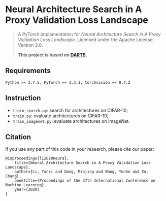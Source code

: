 # Neural Architecture Search in A Proxy Validation Loss Landscape

> A PyTorch implementation for _Neural Architecture Search in A Proxy Validation Loss Landscape_. Licensed under the Apache License, Version 2.0.
>
> **This project is based on [DARTS](https://github.com/quark0/darts).**

## Requirements
```
Python >= 3.7.5, PyTorch == 1.3.1, torchvision == 0.4.2
```

## Instruction

* `train_search.py`: search for architectures on CIFAR-10;
* `train.py`: evaluate architectures on CIFAR-10;
* `train_imagenet.py`: evaluate architectures on ImageNet.

## Citation
If you use any part of this code in your research, please cite our paper:
```
@inproceedings{li2020neural,
    title={Neural Architecture Search in A Proxy Validation Loss Landscape},
    author={Li, Yanxi and Dong, Minjing and Wang, Yunhe and Xu, Chang},
    booktitle={Proceedings of the 37th International Conference on Machine Learning},
    year={2020}
}
```
